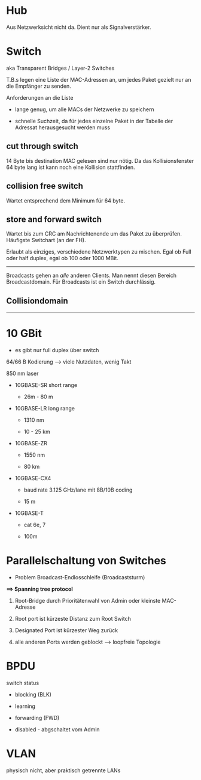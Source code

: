 # Hub

Aus Netzwerksicht nicht da. Dient nur als Signalverstärker.

# Switch

aka Transparent Bridges / Layer-2 Switches

T.B.s legen eine Liste der MAC-Adressen an, um jedes Paket gezielt nur an
die Empfänger zu senden.

Anforderungen an die Liste

* lange genug, um alle MACs der Netzwerke zu speichern

* schnelle Suchzeit, da für jedes einzelne Paket in der Tabelle der
  Adressat herausgesucht werden muss

## cut through switch

14 Byte bis destination MAC gelesen sind nur nötig. Da das Kollisionsfenster 64 byte lang ist kann noch eine Kollision stattfinden.

## collision free switch

Wartet entsprechend dem Minimum für 64 byte.

## store and forward switch

Wartet bis zum CRC am Nachrichtenende um das Paket zu überprüfen.
Häufigste Switchart (an der FH).

Erlaubt als einziges, verschiedene Netzwerktypen zu mischen.
Egal ob Full oder half duplex, egal ob 100 oder 1000 MBit.

______________

Broadcasts gehen an _alle_ anderen Clients. Man nennt diesen Bereich Broadcastdomain. Für Broadcasts ist ein Switch durchlässig.

## Collisiondomain

______________

# 10 GBit

* es gibt nur full duplex über switch

64/66 B Kodierung --> viele Nutzdaten, wenig Takt

850 nm laser

* 10GBASE-SR short range

	* 26m - 80 m

* 10GBASE-LR long range

	* 1310 nm

	* 10 - 25 km

* 10GBASE-ZR

	* 1550 nm

	* 80 km

* 10GBASE-CX4

	* baud rate 3.125 GHz/lane mit 8B/10B coding

	* 15 m

* 10GBASE-T

	* cat 6e, 7

	* 100m

# Parallelschaltung von Switches

* Problem Broadcast-Endlosschleife (Broadcaststurm)

**==> Spanning tree protocol**

1. Root-Bridge durch Prioritätenwahl von Admin oder kleinste MAC-Adresse

2. Root port ist kürzeste Distanz zum Root Switch

3. Designated Port ist kürzester Weg zurück

4. alle anderen Ports werden geblockt --> loopfreie Topologie

# BPDU

switch status

* blocking (BLK)

* learning

* forwarding (FWD)

* disabled - abgschaltet vom Admin

# VLAN

physisch nicht, aber praktisch getrennte LANs

